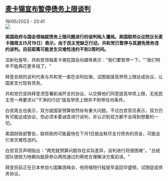 <!--1684532704000-->
[麦卡锡宣布暂停债务上限谈判](https://www.rfi.fr/cn/%E4%B8%AD%E5%9B%BD/20230519-%E9%BA%A6%E5%8D%A1%E9%94%A1%E5%AE%A3%E5%B8%83%E6%9A%82%E5%81%9C%E5%80%BA%E5%8A%A1%E4%B8%8A%E9%99%90%E8%B0%88%E5%88%A4)
------

<div>19/05/2023 - 23:41</div><img src="https://s.rfi.fr/media/display/f3e55a58-f68d-11ed-ba94-005056bfb2b6/w:1280/p:16x9/2023-05-17T161837Z_1978403817_RC2G01A5CWQK_RTRMADP_3_USA-DEBT.JPG"><p><strong>美国政府与国会领袖就债务上限问题进行的谈判陷入僵局。美国联邦众议院议长麦卡锡周五(5月19日）表示，由于民主党缺乏行动，共和党已暂停与其避免债务违约谈判。目前距离可能发生灾难性违约不到2周时间。                    </strong></p><div><p>法新社报导，共和党领袖麦卡锡在国会向媒体表示："我们要暂停一下。""我们明年不能再花更多钱了。"</p><p>拜登总统的谈判代表与共和党一直在谈判拉锯，试图就提高举债上限达成协议，让国家支付现有债务。</p><p>共和党仍坚持拜登须签署削减开支的协议，以交换他们同意提高举债上限，无视民主党一再要求以"干净的行动"提高举债上限并不附带任何条件。</p><p>白宫周五也表示，双方就国家预算依然存有重大问题。不过白宫官员表示，双方仍有可能达成协议，但必须本着诚意进行谈判，并认识到双方都不会得到想要的一切。</p><p>美国财政部警告，联邦政府可能最快在下月1日就会耗尽支付债务的资金，可能会引发灾难性违约。</p><p>白宫官员声明指出："两党就预算问题存在实际差异，谈判进行将很困难"。"总统团队很努力地朝向能获参众两院通过的两党合理解决方案前进。"</p><p>拜登目前正在日本参加七国集团峰会，他将缩短行程提早返回华盛顿，试图促成债务协议。</p><div data-selfpromo-newsletter></div><div data-selfpromo-app></div></div>
